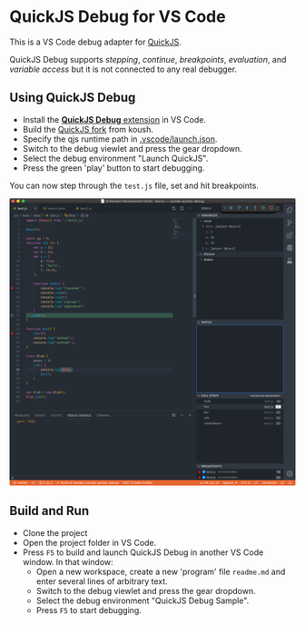 # QuickJS Debug for VS Code

This is a VS Code debug adapter for [QuickJS](https://bellard.org/quickjs/).

QuickJS Debug supports *stepping*, *continue*, *breakpoints*, *evaluation*, and
*variable access* but it is not connected to any real debugger.

## Using QuickJS Debug

* Install the [**QuickJS Debug** extension](https://marketplace.visualstudio.com/items?itemName=koush.quickjs-debug) in VS Code.
* Build the [QuickJS fork](https://github.com/koush/quickjs) from koush.
* Specify the qjs runtime path in [.vscode/launch.json](https://github.com/koush/vscode-quickjs-debug/blob/master/.vscode/launch.json).
* Switch to the debug viewlet and press the gear dropdown.
* Select the debug environment "Launch QuickJS".
* Press the green 'play' button to start debugging.

You can now step through the `test.js` file, set and hit breakpoints.

![QuickJS Debug](images/quickjs-debug-demo.png)

## Build and Run


* Clone the project
* Open the project folder in VS Code.
* Press `F5` to build and launch QuickJS Debug in another VS Code window. In that window:
  * Open a new workspace, create a new 'program' file `readme.md` and enter several lines of arbitrary text.
  * Switch to the debug viewlet and press the gear dropdown.
  * Select the debug environment "QuickJS Debug Sample".
  * Press `F5` to start debugging.
